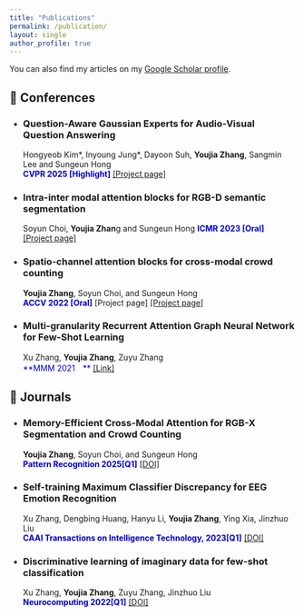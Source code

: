 ```yaml
---
title: "Publications"
permalink: /publication/
layout: single
author_profile: true
---
```



You can also find my articles on my [Google Scholar profile](https://scholar.google.com/citations?hl=zh-CN&user=y3ypGaIAAAAJ&view_op).

## 📝 Conferences 
  - ### Question-Aware Gaussian Experts for Audio-Visual Question Answering
    Hongyeob Kim*, Inyoung Jung*, Dayoon Suh, **Youjia Zhang**, Sangmin Lee and Sungeun Hong   
   <span style="color:MediumBlue">**CVPR 2025 [Highlight]**</span>  [[Project page]](https://aim-skku.github.io/QA-TIGER/)
  - ### Intra-inter modal attention blocks for RGB-D semantic segmentation
    Soyun Choi, **Youjia Zhan**g and Sungeun Hong
   <span style="color:MediumBlue">**ICMR 2023 [Oral]**</span>  [[Project page]](https://aim.skku.edu/publication/international-conference/ima_icmr23)
  - ### Spatio-channel attention blocks for cross-modal crowd counting
    **Youjia Zhang**, Soyun Choi, and Sungeun Hong   
   <span style="color:MediumBlue">**ACCV 2022 [Oral]**</span>  [Project page]  [[Project page]](https://aim.skku.edu/publication/international-conference/csca_accv22)
  - ### Multi-granularity Recurrent Attention Graph Neural Network for Few-Shot Learning  
    Xu Zhang, **Youjia Zhang**, Zuyu Zhang  
   <span style="color:MediumBlue">**MMM 2021　**</span>  [[Link]](https://doi.org/10.1007/978-3-030-67835-7_13)

## 📘 Journals
  - ### Memory-Efficient Cross-Modal Attention for RGB-X Segmentation and Crowd Counting
    **Youjia Zhang**, Soyun Choi, and Sungeun Hong   
   <span style="color:MediumBlue">**Pattern Recognition 2025[Q1]**</span>  [[DOI]](https://aim.skku.edu/publication/international-journal)
  - ### Self-training Maximum Classifier Discrepancy for EEG Emotion Recognition  
    Xu Zhang, Dengbing Huang, Hanyu Li, **Youjia Zhang**, Ying Xia, Jinzhuo Liu  
    <span style="color:MediumBlue">**CAAI Transactions on Intelligence Technology, 2023[Q1]**</span>  [[DOI]](https://doi.org/10.1049/cit2.12174)
  - ### Discriminative learning of imaginary data for few-shot classification  
    Xu Zhang, **Youjia Zhang**, Zuyu Zhang, Jinzhuo Liu  
    <span style="color:MediumBlue">**Neurocomputing 2022[Q1]**</span>  [[DOI]](https://doi.org/10.1016/j.neucom.2021.09.070)

